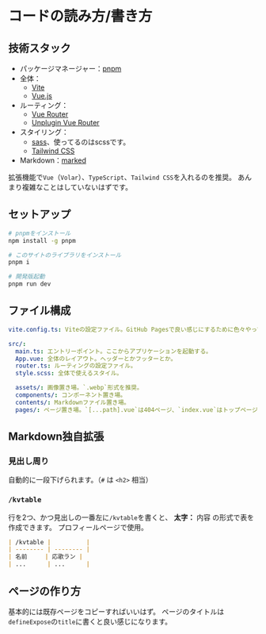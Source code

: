 # コードの読み方/書き方

## 技術スタック

- パッケージマネージャー：[pnpm](https://pnpm.io)
- 全体：
  - [Vite](https://vitejs.dev/)
  - [Vue.js](https://ja.vuejs.org/)
- ルーティング：
  - [Vue Router](https://router.vuejs.org/)
  - [Unplugin Vue Router](https://uvr.esm.is/introduction)
- スタイリング：
  - [sass](https://sass-lang.com/)、使ってるのはscssです。
  - [Tailwind CSS](https://tailwindcss.com/)
- Markdown：[marked](https://marked.js.org/)

拡張機能で`Vue`（`Volar`）、`TypeScript`、`Tailwind CSS`を入れるのを推奨。
あんまり複雑なことはしていないはずです。

## セットアップ

```bash
# pnpmをインストール
npm install -g pnpm

# このサイトのライブラリをインストール
pnpm i

# 開発版起動
pnpm run dev
```

## ファイル構成

```yml
vite.config.ts: Viteの設定ファイル。GitHub Pagesで良い感じにするために色々やってるのでコメントを参照。

src/:
  main.ts: エントリーポイント。ここからアプリケーションを起動する。
  App.vue: 全体のレイアウト。ヘッダーとかフッターとか。
  router.ts: ルーティングの設定ファイル。
  style.scss: 全体で使えるスタイル。

  assets/: 画像置き場。`.webp`形式を推奨。
  components/: コンポーネント置き場。
  contents/: Markdownファイル置き場。
  pages/: ページ置き場。`[...path].vue`は404ページ、`index.vue`はトップページ。
```

## Markdown独自拡張

### 見出し周り

自動的に一段下げられます。（`#` は `<h2>` 相当）

### `/kvtable`

行を2つ、かつ見出しの一番左に`/kvtable`を書くと、 **太字：** 内容 の形式で表を作成できます。
プロフィールページで使用。

```markdown
| /kvtable |          |
| -------- | -------- |
| 名前     | 応歌ラン |
| ...      | ...      |
```

## ページの作り方

基本的には既存ページをコピーすればいいはず。
ページのタイトルは`defineExpose`の`title`に書くと良い感じになります。
